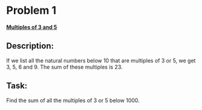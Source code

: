 # Problem 1

[**Multiples of 3 and 5**](https://projecteuler.net/problem=1)

## Description:
If we list all the natural numbers below 10 that are multiples of 3 or 5, we get 3, 5, 6 and 9. The sum of these multiples is 23.

## Task:
Find the sum of all the multiples of 3 or 5 below 1000.
